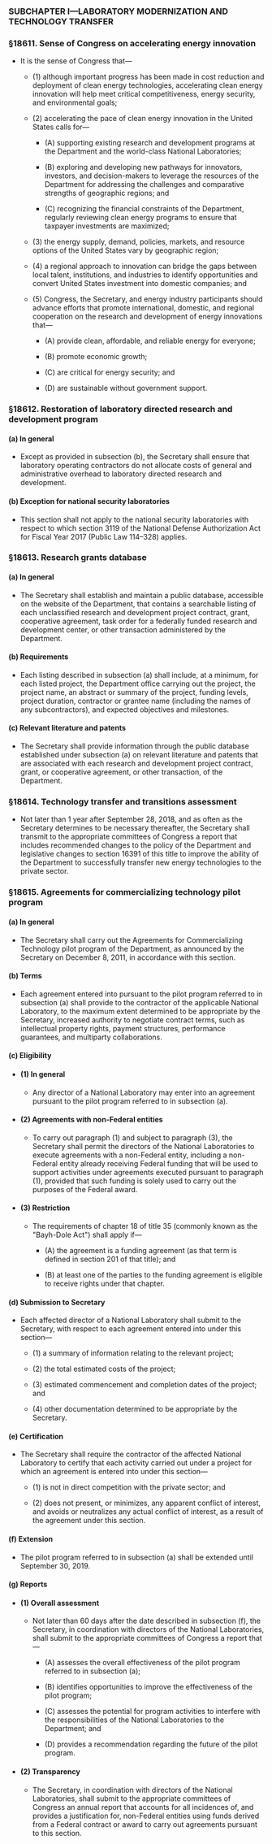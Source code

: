 ### SUBCHAPTER I—LABORATORY MODERNIZATION AND TECHNOLOGY TRANSFER

### §18611. Sense of Congress on accelerating energy innovation
* It is the sense of Congress that—

  * (1) although important progress has been made in cost reduction and deployment of clean energy technologies, accelerating clean energy innovation will help meet critical competitiveness, energy security, and environmental goals;

  * (2) accelerating the pace of clean energy innovation in the United States calls for—

    * (A) supporting existing research and development programs at the Department and the world-class National Laboratories;

    * (B) exploring and developing new pathways for innovators, investors, and decision-makers to leverage the resources of the Department for addressing the challenges and comparative strengths of geographic regions; and

    * (C) recognizing the financial constraints of the Department, regularly reviewing clean energy programs to ensure that taxpayer investments are maximized;


  * (3) the energy supply, demand, policies, markets, and resource options of the United States vary by geographic region;

  * (4) a regional approach to innovation can bridge the gaps between local talent, institutions, and industries to identify opportunities and convert United States investment into domestic companies; and

  * (5) Congress, the Secretary, and energy industry participants should advance efforts that promote international, domestic, and regional cooperation on the research and development of energy innovations that—

    * (A) provide clean, affordable, and reliable energy for everyone;

    * (B) promote economic growth;

    * (C) are critical for energy security; and

    * (D) are sustainable without government support.

### §18612. Restoration of laboratory directed research and development program
#### (a) In general
* Except as provided in subsection (b), the Secretary shall ensure that laboratory operating contractors do not allocate costs of general and administrative overhead to laboratory directed research and development.

#### (b) Exception for national security laboratories
* This section shall not apply to the national security laboratories with respect to which section 3119 of the National Defense Authorization Act for Fiscal Year 2017 (Public Law 114–328) applies.

### §18613. Research grants database
#### (a) In general
* The Secretary shall establish and maintain a public database, accessible on the website of the Department, that contains a searchable listing of each unclassified research and development project contract, grant, cooperative agreement, task order for a federally funded research and development center, or other transaction administered by the Department.

#### (b) Requirements
* Each listing described in subsection (a) shall include, at a minimum, for each listed project, the Department office carrying out the project, the project name, an abstract or summary of the project, funding levels, project duration, contractor or grantee name (including the names of any subcontractors), and expected objectives and milestones.

#### (c) Relevant literature and patents
* The Secretary shall provide information through the public database established under subsection (a) on relevant literature and patents that are associated with each research and development project contract, grant, or cooperative agreement, or other transaction, of the Department.

### §18614. Technology transfer and transitions assessment
* Not later than 1 year after September 28, 2018, and as often as the Secretary determines to be necessary thereafter, the Secretary shall transmit to the appropriate committees of Congress a report that includes recommended changes to the policy of the Department and legislative changes to section 16391 of this title to improve the ability of the Department to successfully transfer new energy technologies to the private sector.

### §18615. Agreements for commercializing technology pilot program
#### (a) In general
* The Secretary shall carry out the Agreements for Commercializing Technology pilot program of the Department, as announced by the Secretary on December 8, 2011, in accordance with this section.

#### (b) Terms
* Each agreement entered into pursuant to the pilot program referred to in subsection (a) shall provide to the contractor of the applicable National Laboratory, to the maximum extent determined to be appropriate by the Secretary, increased authority to negotiate contract terms, such as intellectual property rights, payment structures, performance guarantees, and multiparty collaborations.

#### (c) Eligibility
* #### (1) In general
  * Any director of a National Laboratory may enter into an agreement pursuant to the pilot program referred to in subsection (a).

* #### (2) Agreements with non-Federal entities
  * To carry out paragraph (1) and subject to paragraph (3), the Secretary shall permit the directors of the National Laboratories to execute agreements with a non-Federal entity, including a non-Federal entity already receiving Federal funding that will be used to support activities under agreements executed pursuant to paragraph (1), provided that such funding is solely used to carry out the purposes of the Federal award.

* #### (3) Restriction
  * The requirements of chapter 18 of title 35 (commonly known as the "Bayh-Dole Act") shall apply if—

    * (A) the agreement is a funding agreement (as that term is defined in section 201 of that title); and

    * (B) at least one of the parties to the funding agreement is eligible to receive rights under that chapter.

#### (d) Submission to Secretary
* Each affected director of a National Laboratory shall submit to the Secretary, with respect to each agreement entered into under this section—

  * (1) a summary of information relating to the relevant project;

  * (2) the total estimated costs of the project;

  * (3) estimated commencement and completion dates of the project; and

  * (4) other documentation determined to be appropriate by the Secretary.

#### (e) Certification
* The Secretary shall require the contractor of the affected National Laboratory to certify that each activity carried out under a project for which an agreement is entered into under this section—

  * (1) is not in direct competition with the private sector; and

  * (2) does not present, or minimizes, any apparent conflict of interest, and avoids or neutralizes any actual conflict of interest, as a result of the agreement under this section.

#### (f) Extension
* The pilot program referred to in subsection (a) shall be extended until September 30, 2019.

#### (g) Reports
* #### (1) Overall assessment
  * Not later than 60 days after the date described in subsection (f), the Secretary, in coordination with directors of the National Laboratories, shall submit to the appropriate committees of Congress a report that—

    * (A) assesses the overall effectiveness of the pilot program referred to in subsection (a);

    * (B) identifies opportunities to improve the effectiveness of the pilot program;

    * (C) assesses the potential for program activities to interfere with the responsibilities of the National Laboratories to the Department; and

    * (D) provides a recommendation regarding the future of the pilot program.

* #### (2) Transparency
  * The Secretary, in coordination with directors of the National Laboratories, shall submit to the appropriate committees of Congress an annual report that accounts for all incidences of, and provides a justification for, non-Federal entities using funds derived from a Federal contract or award to carry out agreements pursuant to this section.